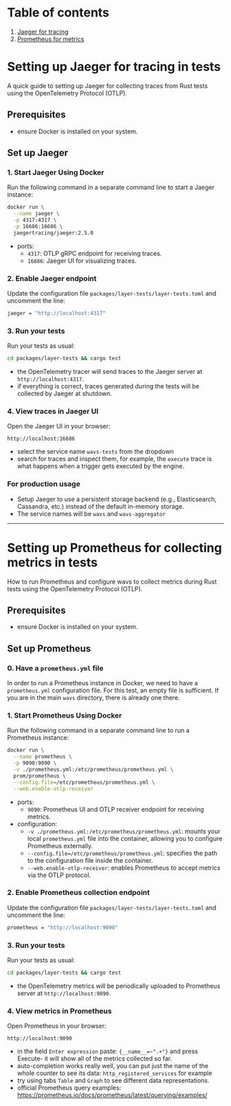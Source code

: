 # Table of contents

1. [Jaeger for tracing](#jaeger-for-tracing)
2. [Prometheus for metrics](#prometheus-for-metrics)

# Setting up Jaeger for tracing in tests <a id="jaeger-for-tracing"></a>

A quick guide to setting up Jaeger for collecting traces from Rust tests using the OpenTelemetry Protocol (OTLP).

## Prerequisites

 - ensure Docker is installed on your system.

## Set up Jaeger

### 1. Start Jaeger Using Docker

Run the following command in a separate command line to start a Jaeger instance:

```bash
docker run \
  --name jaeger \
  -p 4317:4317 \
  -p 16686:16686 \
  jaegertracing/jaeger:2.5.0
```

- ports:
  - `4317`: OTLP gRPC endpoint for receiving traces.
  - `16686`: Jaeger UI for visualizing traces.

### 2. Enable Jaeger endpoint

Update the configuration file `packages/layer-tests/layer-tests.toml` and uncomment the line:
```bash
jaeger = "http://localhost:4317"
```

### 3. Run your tests

Run your tests as usual:
```bash
cd packages/layer-tests && cargo test
```
- the OpenTelemetry tracer will send traces to the Jaeger server at `http://localhost:4317`.
- if everything is correct, traces generated during the tests will be collected by Jaeger at shutdown.

### 4. View traces in Jaeger UI

Open the Jaeger UI in your browser:
```
http://localhost:16686
```
- select the service name `wavs-tests` from the dropdown
- search for traces and inspect them, for example, the `execute` trace is what happens when a trigger gets executed by the engine.


### For production usage

- Setup Jaeger to use a persistent storage backend (e.g., Elasticsearch, Cassandra, etc.) instead of the default in-memory storage.
- The service names will be `wavs` and `wavs-aggregator`

---

# Setting up Prometheus for collecting metrics in tests <a id="prometheus-for-metrics"></a>

How to run Prometheus and configure wavs to collect metrics during Rust tests using the OpenTelemetry Protocol (OTLP).

## Prerequisites

 - ensure Docker is installed on your system.

## Set up Prometheus

### 0. Have a `prometheus.yml` file 

In order to run a Prometheus instance in Docker, we need to have a `prometheus.yml` configuration file. For this test, an empty file is sufficient. If you are in the main `wavs` directory, there is already one there.

### 1. Start Prometheus Using Docker

Run the following command in a separate command line to run a Prometheus instance:

```bash
docker run \
  --name prometheus \
  -p 9090:9090 \
  -v ./prometheus.yml:/etc/prometheus/prometheus.yml \
  prom/prometheus \
  --config.file=/etc/prometheus/prometheus.yml \
  --web.enable-otlp-receiver
```

- ports:
  - `9090`: Prometheus UI and OTLP receiver endpoint for receiving metrics.
- configuration:
  - `-v ./prometheus.yml:/etc/prometheus/prometheus.yml`: mounts your local `prometheus.yml` file into the container, allowing you to configure Prometheus externally.
  - `--config.file=/etc/prometheus/prometheus.yml`: specifies the path to the configuration file inside the container.
  - `--web.enable-otlp-receiver`: enables Prometheus to accept metrics via the OTLP protocol.

### 2. Enable Prometheus collection endpoint

Update the configuration file `packages/layer-tests/layer-tests.toml` and uncomment the line:
```bash
prometheus = "http://localhost:9090"
```

### 3. Run your tests

Run your tests as usual:
```bash
cd packages/layer-tests && cargo test
```
- the OpenTelemetry metrics will be periodically uploaded to Prometheus server at `http://localhost:9090`.

### 4. View metrics in Prometheus

Open Prometheus in your browser:
```
http://localhost:9090
```
- in the field `Enter expression` paste: `{__name__=~".+"}` and press Execute- it will show all of the metrics collected so far.
- auto-completion works really well, you can put just the name of the whole counter to see its data: `http_registered_services` for example
- try using tabs `Table` and `Graph` to see different data representations.
- official Prometheus query examples: https://prometheus.io/docs/prometheus/latest/querying/examples/